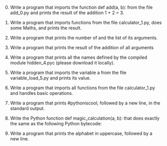 0. Write a program that imports the function def add(a, b): from the file add_0.py and prints the result of the addition 1 + 2 = 3.

1. Write a program that imports functions from the file calculator_1.py, does some Maths, and prints the result.

2. Write a program that prints the number of and the list of its arguments.

3. Write a program that prints the result of the addition of all arguments

4. Write a program that prints all the names defined by the compiled module hidden_4.pyc (please download it locally).

5. Write a program that imports the variable a from the file variable_load_5.py and prints its value.

6. Write a program that imports all functions from the file calculator_1.py and handles basic operations.

7. Write a program that prints #pythoniscool, followed by a new line, in the standard output.

8. Write the Python function def magic_calculation(a, b): that does exactly the same as the following Python bytecode:

9. Write a program that prints the alphabet in uppercase, followed by a new line.